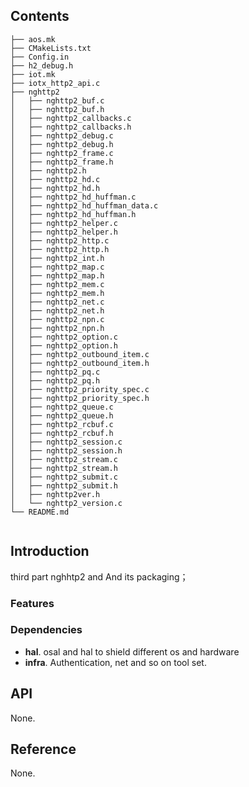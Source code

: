 ## Contents

```shell
├── aos.mk
├── CMakeLists.txt
├── Config.in
├── h2_debug.h
├── iot.mk
├── iotx_http2_api.c
├── nghttp2
│   ├── nghttp2_buf.c
│   ├── nghttp2_buf.h
│   ├── nghttp2_callbacks.c
│   ├── nghttp2_callbacks.h
│   ├── nghttp2_debug.c
│   ├── nghttp2_debug.h
│   ├── nghttp2_frame.c
│   ├── nghttp2_frame.h
│   ├── nghttp2.h
│   ├── nghttp2_hd.c
│   ├── nghttp2_hd.h
│   ├── nghttp2_hd_huffman.c
│   ├── nghttp2_hd_huffman_data.c
│   ├── nghttp2_hd_huffman.h
│   ├── nghttp2_helper.c
│   ├── nghttp2_helper.h
│   ├── nghttp2_http.c
│   ├── nghttp2_http.h
│   ├── nghttp2_int.h
│   ├── nghttp2_map.c
│   ├── nghttp2_map.h
│   ├── nghttp2_mem.c
│   ├── nghttp2_mem.h
│   ├── nghttp2_net.c
│   ├── nghttp2_net.h
│   ├── nghttp2_npn.c
│   ├── nghttp2_npn.h
│   ├── nghttp2_option.c
│   ├── nghttp2_option.h
│   ├── nghttp2_outbound_item.c
│   ├── nghttp2_outbound_item.h
│   ├── nghttp2_pq.c
│   ├── nghttp2_pq.h
│   ├── nghttp2_priority_spec.c
│   ├── nghttp2_priority_spec.h
│   ├── nghttp2_queue.c
│   ├── nghttp2_queue.h
│   ├── nghttp2_rcbuf.c
│   ├── nghttp2_rcbuf.h
│   ├── nghttp2_session.c
│   ├── nghttp2_session.h
│   ├── nghttp2_stream.c
│   ├── nghttp2_stream.h
│   ├── nghttp2_submit.c
│   ├── nghttp2_submit.h
│   ├── nghttp2ver.h
│   └── nghttp2_version.c
└── README.md


```

## Introduction

third part nghhtp2 and And its packaging；

### Features



### Dependencies

- **hal**. osal and hal to shield different os and hardware
- **infra**. Authentication, net and so on tool set.

## API
None.

## Reference
None.
